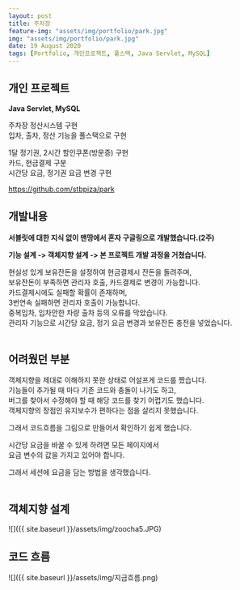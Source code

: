 ```yaml
---
layout: post
title: 주차장
feature-img: "assets/img/portfolio/park.jpg"
img: "assets/img/portfolio/park.jpg"
date: 19 August 2020
tags: [Portfolio, 개인프로젝트, 풀스택, Java Servlet, MySQL]
---
```


## 개인 프로젝트   

__Java Servlet, MySQL__   

주차장 정산시스템 구현   
입차, 출차, 정산 기능을 풀스택으로 구현   

1달 정기권, 2시간 할인쿠폰(방문증) 구현   
카드, 현금결제 구분   
시간당 요금, 정기권 요금 변경 구현   

<a href="https://github.com/stbpiza/park">https://github.com/stbpiza/park</a> <br>

## 개발내용   

__서블릿에 대한 지식 없이 맨땅에서 혼자 구글링으로 개발했습니다.(2주)__   
   
__기능 설계 -> 객체지향 설계 -> 본 프로젝트 개발 과정을 거쳤습니다.__   
   
현실성 있게 보유잔돈을 설정하여 현금결제시 잔돈을 돌려주며,   
보유잔돈이 부족하면 관리자 호출, 카드결제로 변경이 가능합니다.   
카드결제시에도 실패할 확률이 존재하며,   
3번연속 실패하면 관리자 호출이 가능합니다.   
중복입차, 입차안한 차량 출차 등의 오류를 막았습니다.   
관리자 기능으로 시간당 요금, 정기 요금 변경과 보유잔돈 충전을 넣었습니다.   
<br>

## 어려웠던 부분

객체지향을 제대로 이해하지 못한 상태로 어설프게 코드를 짰습니다.   
기능들이 추가될 때 마다 기존 코드와 충돌이 나기도 하고,   
버그를 찾아서 수정해야 할 때 해당 코드를 찾기 어렵기도 했습니다.   
객체지향의 장점인 유지보수가 편하다는 점을 살리지 못했습니다.   

그래서 코드흐름을 그림으로 만들어서 확인하기 쉽게 했습니다.   

시간당 요금을 바꿀 수 있게 하려면 모든 페이지에서   
요금 변수의 값을 가지고 있어야 합니다.  

그래서 세션에 요금을 담는 방법을 생각했습니다.   
<br>

## 객체지향 설계   

![]({{ site.baseurl }}/assets/img/zoocha5.JPG)
<br>

## 코드 흐름

![]({{ site.baseurl }}/assets/img/지금흐름.png)
